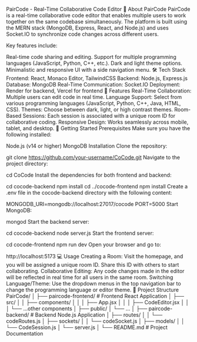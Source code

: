 PairCode - Real-Time Collaborative Code Editor
📖 About PairCode
PairCode is a real-time collaborative code editor that enables multiple users to work together on the same codebase simultaneously. The platform is built using the MERN stack (MongoDB, Express, React, and Node.js) and uses Socket.IO to synchronize code changes across different users.

Key features include:

Real-time code sharing and editing.
Support for multiple programming languages (JavaScript, Python, C++, etc.).
Dark and light theme options.
Minimalistic and responsive UI with a side navigation menu.
🛠️ Tech Stack
Frontend: React, Monaco Editor, TailwindCSS
Backend: Node.js, Express.js
Database: MongoDB
Real-Time Communication: Socket.IO
Deployment: Render for backend, Vercel for frontend
🎯 Features
Real-Time Collaboration: Multiple users can edit code in real time.
Language Support: Select from various programming languages (JavaScript, Python, C++, Java, HTML, CSS).
Themes: Choose between dark, light, or high contrast themes.
Room-Based Sessions: Each session is associated with a unique room ID for collaborative coding.
Responsive Design: Works seamlessly across mobile, tablet, and desktop.
🚀 Getting Started
Prerequisites
Make sure you have the following installed:

Node.js (v14 or higher)
MongoDB
Installation
Clone the repository:

git clone https://github.com/your-username/CoCode.git
Navigate to the project directory:

cd CoCode
Install the dependencies for both frontend and backend:

cd cocode-backend
npm install
cd ../cocode-frontend
npm install
Create a .env file in the cocode-backend directory with the following content:

MONGODB_URI=mongodb://localhost:27017/cocode
PORT=5000
Start MongoDB:

mongod
Start the backend server:

cd cocode-backend
node server.js
Start the frontend server:

cd cocode-frontend
npm run dev
Open your browser and go to:

http://localhost:5173
💻 Usage
Creating a Room: Visit the homepage, and you will be assigned a unique room ID. Share this ID with others to start collaborating.
Collaborative Editing: Any code changes made in the editor will be reflected in real time for all users in the same room.
Switching Language/Theme: Use the dropdown menus in the top navigation bar to change the programming language or editor theme.
📂 Project Structure
PairCode/
│
├── paircode-frontend/       # Frontend React Application
│   ├── src/
│   │   ├── components/
│   │   │   ├── App.jsx
│   │   │   ├── CodeEditor.jsx
│   │   │   └── ...other components
│   ├── public/
│   └── ...
│
├── paircode-backend/        # Backend Node.js Application
│   ├── routes/
│   │   └── codeRoutes.js
│   ├── sockets/
│   │   └── codeSocket.js
│   ├── models/
│   │   └── CodeSession.js
│   └── server.js
│
└── README.md              # Project Documentation
